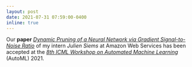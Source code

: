 ```yaml
---
layout: post
date: 2021-07-31 07:59:00-0400
inline: true
---
```


Our **paper** [*Dynamic Pruning of a Neural Network via Gradient Signal-to-Noise Ratio*](https://openreview.net/pdf?id=34awaeWZgya) 
of my intern *Julien Siems* at Amazon Web Services has been accepted at the 
[*8th ICML Workshop on Automated Machine Learning*](https://sites.google.com/view/automl2021) (AutoML) 2021.